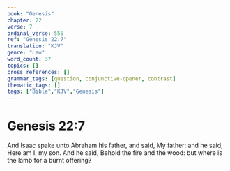 ```yaml
---
book: "Genesis"
chapter: 22
verse: 7
ordinal_verse: 555
ref: "Genesis 22:7"
translation: "KJV"
genre: "Law"
word_count: 37
topics: []
cross_references: []
grammar_tags: [question, conjunctive-opener, contrast]
thematic_tags: []
tags: ["Bible","KJV","Genesis"]
---
```


# Genesis 22:7

And Isaac spake unto Abraham his father, and said, My father: and he said, Here am I, my son. And he said, Behold the fire and the wood: but where is the lamb for a burnt offering?
